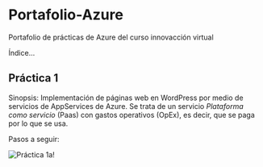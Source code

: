 # Portafolio-Azure

Portafolio de prácticas de Azure del curso innovacción virtual

Índice...



## Práctica 1

Sinopsis: Implementación de páginas web en WordPress por medio de servicios de AppServices de Azure. Se trata de un servicio _Plataforma como servicio_ (Paas) con gastos operativos (OpEx), es decir, que se paga por lo que se usa.

Pasos a seguir:

![Práctica 1a!](/Portafolio-Azure/Práctica1/practica1a.png "Practica 1a")
